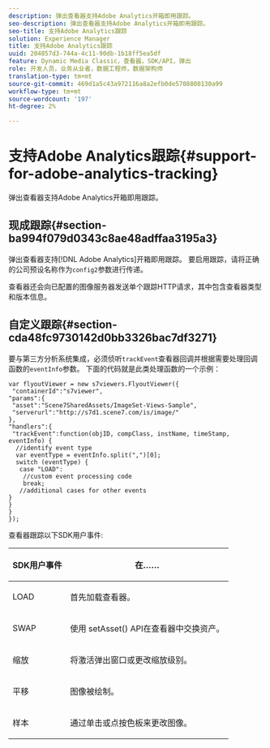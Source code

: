 ```yaml
---
description: 弹出查看器支持Adobe Analytics开箱即用跟踪。
seo-description: 弹出查看器支持Adobe Analytics开箱即用跟踪。
seo-title: 支持Adobe Analytics跟踪
solution: Experience Manager
title: 支持Adobe Analytics跟踪
uuid: 204857d3-744a-4c11-90db-1b18ff5ea5df
feature: Dynamic Media Classic，查看器，SDK/API，弹出
role: 开发人员，业务从业者，数据工程师，数据架构师
translation-type: tm+mt
source-git-commit: 469d1a5c43a972116a8a2efb0de5708800130a99
workflow-type: tm+mt
source-wordcount: '197'
ht-degree: 2%

---
```



# 支持Adobe Analytics跟踪{#support-for-adobe-analytics-tracking}

弹出查看器支持Adobe Analytics开箱即用跟踪。

## 现成跟踪{#section-ba994f079d0343c8ae48adffaa3195a3}

弹出查看器支持[!DNL Adobe Analytics]开箱即用跟踪。 要启用跟踪，请将正确的公司预设名称作为`config2`参数进行传递。

查看器还会向已配置的图像服务器发送单个跟踪HTTP请求，其中包含查看器类型和版本信息。

## 自定义跟踪{#section-cda48fc9730142d0bb3326bac7df3271}

要与第三方分析系统集成，必须侦听`trackEvent`查看器回调并根据需要处理回调函数的`eventInfo`参数。 下面的代码就是此类处理函数的一个示例：

```
var flyoutViewer = new s7viewers.FlyoutViewer({ 
 "containerId":"s7viewer", 
"params":{ 
 "asset":"Scene7SharedAssets/ImageSet-Views-Sample", 
 "serverurl":"http://s7d1.scene7.com/is/image/" 
}, 
"handlers":{ 
 "trackEvent":function(objID, compClass, instName, timeStamp, eventInfo) { 
  //identify event type 
  var eventType = eventInfo.split(",")[0]; 
  switch (eventType) { 
   case "LOAD": 
    //custom event processing code 
    break; 
   //additional cases for other events 
} 
} 
} 
});
```

查看器跟踪以下SDK用户事件:

<table id="table_5D090E6614974D968E1A93B5727D859C"> 
 <thead> 
  <tr> 
   <th colname="col1" class="entry"> <p>SDK用户事件 </p> </th> 
   <th colname="col2" class="entry"> <p>在…… </p> </th> 
  </tr> 
 </thead>
 <tbody> 
  <tr> 
   <td colname="col1"> <p> <span class="codeph"> LOAD </span> </p> </td> 
   <td colname="col2"> <p>首先加载查看器。 </p> </td> 
  </tr> 
  <tr> 
   <td colname="col1"> <p> <span class="codeph"> SWAP </span> </p> </td> 
   <td colname="col2"> <p>使用<span class="codeph"> setAsset()</span> API在查看器中交换资产。 </p> </td> 
  </tr> 
  <tr> 
   <td colname="col1"> <p> <span class="codeph"> 缩放 </span> </p> </td> 
   <td colname="col2"> <p>将激活弹出窗口或更改缩放级别。 </p> </td> 
  </tr> 
  <tr> 
   <td colname="col1"> <p> <span class="codeph"> 平移 </span> </p> </td> 
   <td colname="col2"> <p> 图像被绘制。 </p> </td> 
  </tr> 
  <tr> 
   <td colname="col1"> <p> <span class="codeph"> 样本 </span> </p> </td> 
   <td colname="col2"> <p> 通过单击或点按色板来更改图像。 </p> </td> 
  </tr> 
 </tbody> 
</table>

